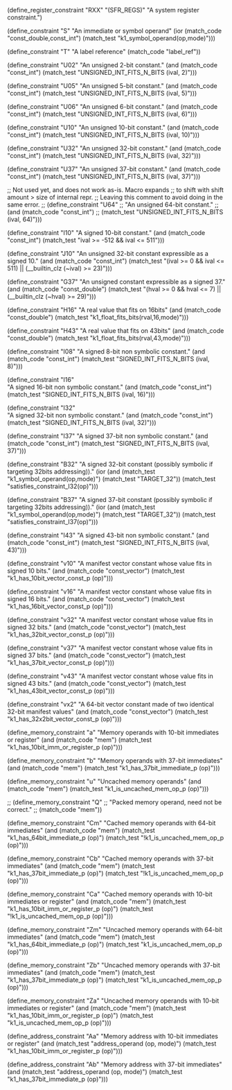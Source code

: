 (define_register_constraint "RXX" "(SFR_REGS)"
     "A system register constraint.")

(define_constraint "S"
  "An immediate or symbol operand"
  (ior (match_code "const_double,const_int")
       (match_test "k1_symbol_operand(op,mode)")))

(define_constraint "T"
  "A label reference"
  (match_code "label_ref"))

(define_constraint "U02"
  "An unsigned 2-bit constant."
  (and (match_code "const_int")
       (match_test "UNSIGNED_INT_FITS_N_BITS (ival, 2)")))

(define_constraint "U05"
  "An unsigned 5-bit constant."
  (and (match_code "const_int")
       (match_test "UNSIGNED_INT_FITS_N_BITS (ival, 5)")))

(define_constraint "U06"
  "An unsigned 6-bit constant."
  (and (match_code "const_int")
       (match_test "UNSIGNED_INT_FITS_N_BITS (ival, 6)")))

(define_constraint "U10"
  "An unsigned 10-bit constant."
  (and (match_code "const_int")
       (match_test "UNSIGNED_INT_FITS_N_BITS (ival, 10)")))

(define_constraint "U32"
  "An unsigned 32-bit constant."
  (and (match_code "const_int")
       (match_test "UNSIGNED_INT_FITS_N_BITS (ival, 32)")))

(define_constraint "U37"
  "An unsigned 37-bit constant."
  (and (match_code "const_int")
       (match_test "UNSIGNED_INT_FITS_N_BITS (ival, 37)")))

;; Not used yet, and does not work as-is. Macro expands
;; to shift with shift amount > size of internal repr.
;; Leaving this comment to avoid doing in the same error.
;; (define_constraint "U64"
;;   "An unsigned 64-bit constant."
;;   (and (match_code "const_int")
;;        (match_test "UNSIGNED_INT_FITS_N_BITS (ival, 64)")))

(define_constraint "I10"
  "A signed 10-bit constant."
  (and (match_code "const_int")
       (match_test "ival >= -512 && ival <= 511")))

(define_constraint "J10"
  "An unsigned 32-bit constant expressible as a signed 10."
  (and (match_code "const_int")
       (match_test "(ival >= 0 && ival <= 511) || (__builtin_clz (~ival) >= 23)")))

(define_constraint "G37"
  "An unsigned constant expressible as a signed 37."
  (and (match_code "const_double")
       (match_test "(hval >= 0 && hval <= 7) || (__builtin_clz (~hval) >= 29)")))


(define_constraint "H16"
  "A real value that fits on 16bits"
  (and (match_code "const_double")
       (match_test "k1_float_fits_bits(rval,16,mode)")))

(define_constraint "H43"
  "A real value that fits on 43bits"
  (and (match_code "const_double")
       (match_test "k1_float_fits_bits(rval,43,mode)")))

(define_constraint "I08"
  "A signed 8-bit non symbolic constant."
  (and (match_code "const_int")
       (match_test "SIGNED_INT_FITS_N_BITS (ival, 8)")))

(define_constraint "I16"  
  "A signed 16-bit non symbolic constant."
  (and (match_code "const_int")
       (match_test "SIGNED_INT_FITS_N_BITS (ival, 16)")))

(define_constraint "I32"  
  "A signed 32-bit non symbolic constant."
  (and (match_code "const_int")
       (match_test "SIGNED_INT_FITS_N_BITS (ival, 32)")))

(define_constraint "I37"
  "A signed 37-bit non symbolic constant."
   (and (match_code "const_int")
       (match_test "SIGNED_INT_FITS_N_BITS (ival, 37)")))

(define_constraint "B32"
  "A signed 32-bit constant (possibly symbolic if targeting 32bits addressing))."
   (ior (and (match_test "k1_symbol_operand(op,mode)")
             (match_test "TARGET_32"))
        (match_test "satisfies_constraint_I32(op)")))

(define_constraint "B37"
  "A signed 37-bit constant (possibly symbolic if targeting 32bits addressing))."
   (ior (and (match_test "k1_symbol_operand(op,mode)")
             (match_test "TARGET_32"))
        (match_test "satisfies_constraint_I37(op)")))

(define_constraint "I43"
  "A signed 43-bit non symbolic constant."
  (and (match_code "const_int")
       (match_test "SIGNED_INT_FITS_N_BITS (ival, 43)")))

(define_constraint "v10"
  "A manifest vector constant whose value fits in signed 10 bits."
  (and (match_code "const_vector")
       (match_test "k1_has_10bit_vector_const_p (op)")))

(define_constraint "v16"
  "A manifest vector constant whose value fits in signed 16 bits."
  (and (match_code "const_vector")
       (match_test "k1_has_16bit_vector_const_p (op)")))

(define_constraint "v32"
  "A manifest vector constant whose value fits in signed 32 bits."
  (and (match_code "const_vector")
       (match_test "k1_has_32bit_vector_const_p (op)")))

(define_constraint "v37"
  "A manifest vector constant whose value fits in signed 37 bits."
  (and (match_code "const_vector")
       (match_test "k1_has_37bit_vector_const_p (op)")))

(define_constraint "v43"
  "A manifest vector constant whose value fits in signed 43 bits."
  (and (match_code "const_vector")
       (match_test "k1_has_43bit_vector_const_p (op)")))

(define_constraint "vx2"
  "A 64-bit vector constant made of two identical 32-bit manifest values"
  (and (match_code "const_vector")
       (match_test "k1_has_32x2bit_vector_const_p (op)")))

(define_memory_constraint "a"
  "Memory operands with 10-bit immediates or register"
  (and (match_code "mem")
       (match_test "k1_has_10bit_imm_or_register_p (op)")))

(define_memory_constraint "b"
  "Memory operands with 37-bit immediates"
  (and (match_code "mem")
       (match_test "k1_has_37bit_immediate_p (op)")))

(define_memory_constraint "u"
  "Uncached memory operands"
  (and (match_code "mem")
       (match_test "k1_is_uncached_mem_op_p (op)")))

;; (define_memory_constraint "Q"
;;   "Packed memory operand, need not be correct."
;;   (match_code "mem"))


(define_memory_constraint "Cm"
  "Cached memory operands with 64-bit immediates"
  (and (match_code "mem")
       (match_test "k1_has_64bit_immediate_p (op)")
       (match_test "!k1_is_uncached_mem_op_p (op)")))

(define_memory_constraint "Cb"
  "Cached memory operands with 37-bit immediates"
  (and (match_code "mem")
       (match_test "k1_has_37bit_immediate_p (op)")
       (match_test "!k1_is_uncached_mem_op_p (op)")))

(define_memory_constraint "Ca"
  "Cached memory operands with 10-bit immediates or register"
  (and (match_code "mem")
       (match_test "k1_has_10bit_imm_or_register_p (op)")
       (match_test "!k1_is_uncached_mem_op_p (op)")))

(define_memory_constraint "Zm"
  "Uncached memory operands with 64-bit immediates"
  (and (match_code "mem")
       (match_test "k1_has_64bit_immediate_p (op)")
       (match_test "k1_is_uncached_mem_op_p (op)")))

(define_memory_constraint "Zb"
  "Uncached memory operands with 37-bit immediates"
  (and (match_code "mem")
       (match_test "k1_has_37bit_immediate_p (op)")
       (match_test "k1_is_uncached_mem_op_p (op)")))

(define_memory_constraint "Za"
  "Uncached memory operands with 10-bit immediates or register"
  (and (match_code "mem")
       (match_test "k1_has_10bit_imm_or_register_p (op)")
       (match_test "k1_is_uncached_mem_op_p (op)")))

(define_address_constraint "Aa"
  "Memory address with 10-bit immediates or register"
  (and (match_test "address_operand (op, mode)")
       (match_test "k1_has_10bit_imm_or_register_p (op)")))

(define_address_constraint "Ab"
  "Memory address with 37-bit immediates"
  (and (match_test "address_operand (op, mode)")
       (match_test "k1_has_37bit_immediate_p (op)")))
